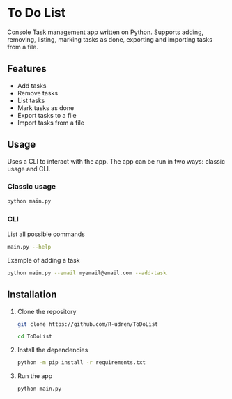 # To Do List

Console Task management app written on Python. Supports adding, removing, listing, marking tasks as done, exporting and
importing tasks from a file.

## Features

- Add tasks
- Remove tasks
- List tasks
- Mark tasks as done
- Export tasks to a file
- Import tasks from a file

## Usage

Uses a CLI to interact with the app. The app can be run in two ways: classic usage and CLI.

### Classic usage

```bash
python main.py
```

### CLI

List all possible commands

```bash
main.py --help
```

Example of adding a task

```bash
python main.py --email myemail@email.com --add-task
```

## Installation

1. Clone the repository

   ```bash
   git clone https://github.com/R-udren/ToDoList

   cd ToDoList
   ```

2. Install the dependencies
   ```bash
   python -m pip install -r requirements.txt
   ```
3. Run the app
   ```bash
   python main.py
   ```
